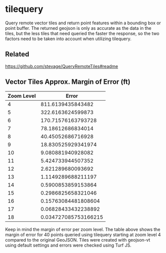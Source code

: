 # tilequery
Query remote vector tiles and return point features within a bounding box or point buffer. The returned geojson is only as accurate as the data in the tiles, but the less tiles that need queried the faster the response, so the two factors need to be taken into account when utilizing tilequery.

## Related

https://github.com/stevage/QueryRemoteTiles#readme

## Vector Tiles Approx. Margin of Error (ft)

| Zoom Level  | Error               |
|------|-----------------------|
| 4    | 811\.6139435843482    |
| 5    | 322\.6163624599873    |
| 6    | 170\.71576163793728   |
| 7    | 78\.18612686834014    |
| 8    | 40\.45052686716928    |
| 9    | 18\.830525929341974   |
| 10   | 9\.080881940928082    |
| 11   | 5\.424733944507352    |
| 12   | 2\.621289680093692    |
| 13   | 1\.1149289688211197   |
| 14   | 0\.5900853859153864   |
| 15   | 0\.2986825658321046   |
| 16   | 0\.15763084481808604  |
| 17   | 0\.06828433432238892  |
| 18   | 0\.034727085753166215 |

Keep in mind the margin of error per zoom level. The table above shows the margin of error for 40 points queried using tilequery starting at zoom level 4 compared to the original GeoJSON. Tiles were created with geojson-vt using default settings and errors were checked using Turf JS.
